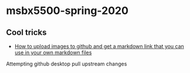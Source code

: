 # msbx5500-spring-2020

## Cool tricks
* [How to upload images to github and get a markdown link that you can use in your own markdown files](https://gist.github.com/vinkla/dca76249ba6b73c5dd66a4e986df4c8d)

Attempting github desktop pull upstream changes